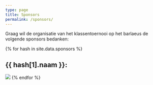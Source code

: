```yaml
---
type: page
title: Sponsors
permalink: /sponsors/
---
```


<p>
    Graag wil de organisatie van het klassentoernooi op het barlaeus de volgende sponsors bedanken:
</p>

{% for hash in site.data.sponsors %}
<h2>{{ hash[1].naam }}: </h2>
<img src="{{ hash[1].logo }}">
{% endfor %}
